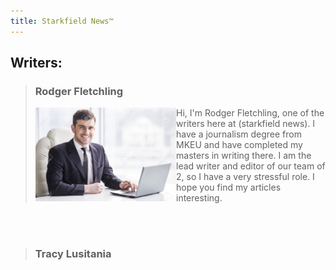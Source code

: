```yaml
---
title: Starkfield News™
---
```


## Writers:
 > ### Rodger Fletchling
 > <img src="assets/businessman.jpg" alt="businessman" class="stories" height="150" align="left" />
 > Hi, I'm Rodger Fletchling, one of the writers here at (starkfield news).
 > I have a journalism degree from MKEU and have completed my masters in writing there.
 > I am the lead writer and editor of our team of 2, so I have a very stressful role.
 > I hope you find my articles interesting.
 
 </br>
 </br>
 
 > ### Tracy Lusitania
 > 
